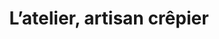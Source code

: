 ---
created-date: 22/09/2025
title: "L’atelier, artisan crêpier"
description: Les galettes sont correctes, présentées sous forme carrée. La qualité des ingrédients mériterait d’être un peu améliorée. Accueil sympa et décoration qui l’est aussi, même si petit air de pizzeria.
lat: 48.883744
lon: 2.2598785
address: "10 Avenue de Madrid 92200 Neuilly-sur-Seine "
website: https://www.artisancrepier.com/restaurants/neuilly-sur-seine-2
tags: "restaurant crêperie terrasse"
---